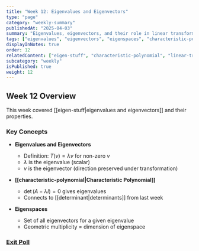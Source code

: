 ```yaml
---
title: "Week 12: Eigenvalues and Eigenvectors"
type: "page"
category: "weekly-summary"
publishedAt: "2025-04-03"
summary: "Eigenvalues, eigenvectors, and their role in linear transformations"
tags: ["eigenvalues", "eigenvectors", "eigenspaces", "characteristic-polynomial", "linear-transformations"]
displayInNotes: true
order: 12
relatedContent: ["eigen-stuff", "characteristic-polynomial", "linear-transformations", "determinant"]
subcategory: "weekly"
isPublished: true
weight: 12
---
```


## Week 12 Overview

This week covered [[eigen-stuff|eigenvalues and eigenvectors]] and their properties.

### Key Concepts

- **Eigenvalues and Eigenvectors**
  - Definition: $T(v) = \lambda v$ for non-zero $v$
  - $\lambda$ is the eigenvalue (scalar)
  - $v$ is the eigenvector (direction preserved under transformation)

- **[[characteristic-polynomial|Characteristic Polynomial]]**
  - $\det(A - \lambda I) = 0$ gives eigenvalues
  - Connects to [[determinant|determinants]] from last week

- **Eigenspaces**
  - Set of all eigenvectors for a given eigenvalue
  - Geometric multiplicity = dimension of eigenspace

### [Exit Poll](https://forms.gle/NTJ2R2AwB3N4c8Ah9)
